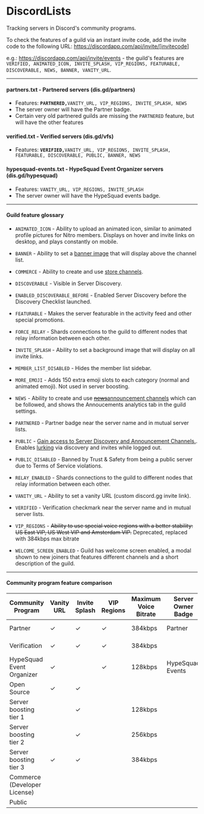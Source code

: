 # DiscordLists

Tracking servers in Discord's community programs.

To check the features of a guild via an instant invite code, add the invite code to the following URL: https://discordapp.com/api/invite/[invitecode] 

e.g.: https://discordapp.com/api/invite/events - the guild's features are `VERIFIED, ANIMATED_ICON, INVITE_SPLASH, VIP_REGIONS, FEATURABLE, DISCOVERABLE, NEWS, BANNER, VANITY_URL`.
 
----
 
#### partners.txt - Partnered servers (dis.gd/partners)
* Features: **`PARTNERED,`**`VANITY_URL, VIP_REGIONS, INVITE_SPLASH, NEWS`
* The server owner will have the Partner badge.
* Certain very old partnered guilds are missing the `PARTNERED` feature, but will have the other features 

#### verified.txt - Verified servers (dis.gd/vfs)
 * Features: **`VERIFIED,`**`VANITY_URL, VIP_REGIONS, INVITE_SPLASH, FEATURABLE, DISCOVERABLE, PUBLIC, BANNER, NEWS`

#### hypesquad-events.txt - HypeSquad Event Organizer servers (dis.gd/hypesquad)
* Features: `VANITY_URL, VIP_REGIONS, INVITE_SPLASH`
* The server owner will have the HypeSquad events badge.

---- 

#### Guild feature glossary

* `ANIMATED_ICON` - Ability to upload an animated icon, similar to animated profile pictures for Nitro members. Displays on hover and invite links on desktop, and plays constantly on mobile.

* `BANNER` - Ability to set a [banner image](https://discordapp.com/developers/docs/game-and-server-management/vanity-perks#server-banner-background) that will display above the channel list.

* `COMMERCE` - Ability to create and use [store channels](https://discordapp.com/developers/docs/game-and-server-management/special-channels#store-channels).

* `DISCOVERABLE` - Visible in Server Discovery.

* `ENABLED_DISCOVERABLE_BEFORE` - Enabled Server Discovery before the Discovery Checklist launched.

* `FEATURABLE` - Makes the server featurable in the activity feed and other special promotions.

* `FORCE_RELAY` - Shards connections to the guild to different nodes that relay information between each other. 

* `INVITE_SPLASH` - Ability to set a background image that will display on all invite links.

* `MEMBER_LIST_DISABLED` - Hides the member list sidebar.

* `MORE_EMOJI` - Adds 150 extra emoji slots to each category (normal and animated emoji). Not used in server boosting.

* `NEWS` - Ability to create and use [~~news~~announcement channels](https://support.discordapp.com/hc/en-us/articles/360028384531-Channel-Following-FAQ) which can be followed, and shows the Annoucements analytics tab in the guild settings.

* `PARTNERED` - Partner badge near the server name and in mutual server lists. 

* `PUBLIC` - [Gain access to Server Discovery and Announcement Channels.](https://support.discordapp.com/hc/en-us/articles/360035969312-Public-Server-Guidelines). Enables [lurking](https://discordapp.com/developers/docs/game-and-server-management/special-channels#special-channels-and-lurker-mode) via discovery and invites while logged out.

* `PUBLIC_DISABLED` - Banned by Trust & Safety from being a public server due to Terms of Service violations.

* `RELAY_ENABLED` - Shards connections to the guild to different nodes that relay information between each other.

* `VANITY_URL` - Ability to set a vanity URL (custom discord.gg invite link).

* `VERIFIED` - Verification checkmark near the server name and in mutual server lists. 

* `VIP_REGIONS` - ~~Ability to use special voice regions with a better stability: US East VIP, US West VIP and Amsterdam VIP.~~ Deprecated, replaced with 384kbps max bitrate 

* `WELCOME_SCREEN_ENABLED` - Guild has welcome screen enabled, a modal shown to new joiners that features different channels and a short description of the guild.

----

#### Community program feature comparison 

| Community Program              | Vanity URL | Invite Splash | VIP Regions | Maximum Voice Bitrate | Server Owner Badge | Server Badge           | Extra Emoji Slots | Animated Icon | Banner | Lurking | Announcement Channels | Store Channels | Discovery          |
|--------------------------------|------------|---------------|-------------|-----------------------|--------------------|------------------------|-------------------|---------------|--------|---------|-----------------------|----------------|--------------------|
| Partner                        | ✓          | ✓             | ✓           | 384kbps               | Partner            | Partner icon           |                   |               |        |         | ✓                     |                |                    |
| Verification                   | ✓          | ✓             | ✓           | 384kbps               |                    | Verification Checkmark |                   |               | ✓      | ✓       | ✓                     |                | Enabled by default |
| HypeSquad Event Organizer      | ✓          |               | ✓           | 128kbps               | HypeSquad Events   |                        |                   |               |        |         |                       |                |                    |
| Open Source                    | ✓          | ✓             |             |                       |                    |                        |                   |               |        |         |                       |                |                    |
| Server boosting tier 1         |            | ✓             |             | 128kbps               |                    | Boost tier 1 icon      | 50 \(100 total\)  | ✓             |        |         |                       |                |                    |
| Server boosting tier 2         |            | ✓             |             | 256kbps               |                    | Boost tier 2 icon      | 100 \(150 total\) | ✓             | ✓      |         |                       |                |                    |
| Server boosting tier 3         | ✓          | ✓             |             | 384kbps               |                    | Boost tier 3 icon      | 200 \(250 total\) | ✓             | ✓      |         |                       |                |                    |
| Commerce \(Developer License\) |            |               |             |                       |                    |                        |                   |               |        | ✓       | ✓                     | ✓              |                    |
| Public                         |            |               |             |                       |                    |                        |                   |               |        | ✓       | ✓                     |                | Can apply          |
